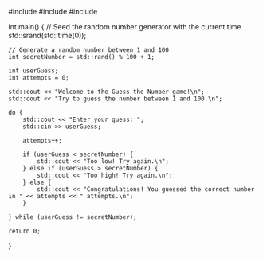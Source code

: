 #include <iostream>
#include <cstdlib>
#include <ctime>

int main() {
    // Seed the random number generator with the current time
    std::srand(std::time(0));

    // Generate a random number between 1 and 100
    int secretNumber = std::rand() % 100 + 1;

    int userGuess;
    int attempts = 0;

    std::cout << "Welcome to the Guess the Number game!\n";
    std::cout << "Try to guess the number between 1 and 100.\n";

    do {
        std::cout << "Enter your guess: ";
        std::cin >> userGuess;

        attempts++;

        if (userGuess < secretNumber) {
            std::cout << "Too low! Try again.\n";
        } else if (userGuess > secretNumber) {
            std::cout << "Too high! Try again.\n";
        } else {
            std::cout << "Congratulations! You guessed the correct number in " << attempts << " attempts.\n";
        }

    } while (userGuess != secretNumber);

    return 0;
}
